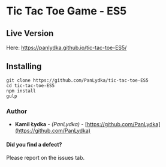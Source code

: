 # Tic Tac Toe Game - ES5

## Live Version

Here: https://panlydka.github.io/tic-tac-toe-ES5/

## Installing

```
git clone https://github.com/PanLydka/tic-tac-toe-ES5
cd tic-tac-toe-ES5
npm install
gulp
```


### Author
* **Kamil Łydka** - *(PanLydka)* - [https://github.com/PanLydka](https://github.com/PanLydka)




#### Did you find a defect? 
 Please report on the issues tab. 
